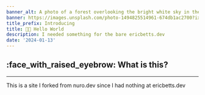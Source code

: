 ```yaml
---
banner_alt: A photo of a forest overlooking the bright white sky in the background
banner: https://images.unsplash.com/photo-1494825514961-674db1ac2700?ixid=MnwxMjA3fDB8MHxwaG90by1wYWdlfHx8fGVufDB8fHx8
title_prefix: Introducing
title: 👋🏻 Hello World
description: I needed something for the bare ericbetts.dev
date: '2024-01-13'
---
```


## :face_with_raised_eyebrow: What is this?

---

This is a site I forked from nuro.dev since I had nothing at ericbetts.dev
